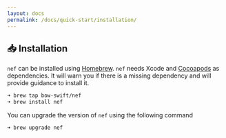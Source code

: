 ```yaml
---
layout: docs
permalink: /docs/quick-start/installation/
---
```


## 📥 Installation
 
 `nef` can be installed using [Homebrew](https://brew.sh). `nef` needs Xcode and [Cocoapods](https://cocoapods.org) as dependencies. It will warn you if there is a missing dependency and will provide guidance to install it.
 
 ```bash
 ➜ brew tap bow-swift/nef
 ➜ brew install nef
 ```
 
 You can upgrade the version of `nef` using the following command
 
 ```bash
 ➜ brew upgrade nef
 ```
 
